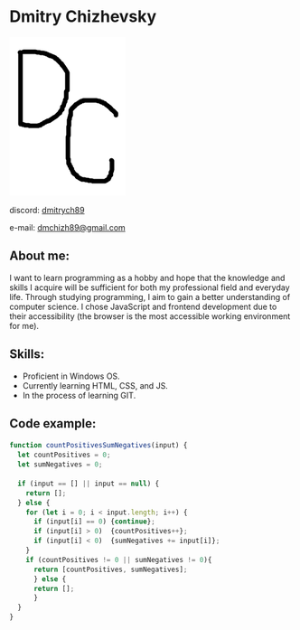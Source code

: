 # Dmitry Chizhevsky

![myAvatar](/myAvatar.png)

discord: [dmitrych89](https://discord.gg/avWASeBk)

e-mail: <dmchizh89@gmail.com>

## About me:

I want to learn programming as a hobby and hope that the knowledge and skills I acquire will be sufficient for both my professional field and everyday life. Through studying programming, I aim to gain a better understanding of computer science. I chose JavaScript and frontend development due to their accessibility (the browser is the most accessible working environment for me).

## Skills:
* Proficient in Windows OS.
* Currently learning HTML, CSS, and JS.
* In the process of learning GIT.

## Code example:
``` js
function countPositivesSumNegatives(input) {
  let countPositives = 0;
  let sumNegatives = 0;
  
  if (input == [] || input == null) {
    return [];
  } else {
    for (let i = 0; i < input.length; i++) {
      if (input[i] == 0) {continue};
      if (input[i] > 0)  {countPositives++};
      if (input[i] < 0)  {sumNegatives += input[i]};
    }
    if (countPositives != 0 || sumNegatives != 0){
      return [countPositives, sumNegatives];
      } else {
      return [];
      }
  }
}
```